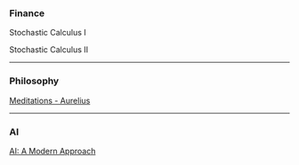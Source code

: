 ### Finance

Stochastic Calculus I

Stochastic Calculus II

---

### Philosophy

[Meditations - Aurelius](assets/meditations.html)

---

### AI

[AI: A Modern Approach](assets/ai_a_modern_approach-compressed.pdf)
